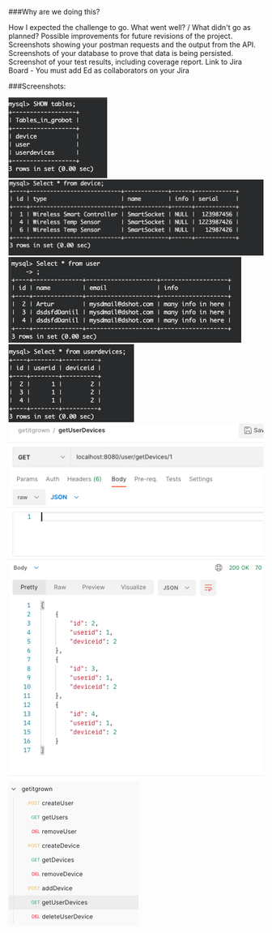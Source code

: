 
###Why are we doing this? 

How I expected the challenge to go. What went well? / What didn't go as planned? Possible improvements for future revisions of the project. Screenshots showing your postman requests and the output from the API. Screenshots of your database to prove that data is being persisted. Screenshot of your test results, including coverage report. Link to Jira Board - You must add Ed as collaborators on your Jira





###Screenshots:

![screen1](/assets/images/screen1.png)
![screen2](/assets/images/screen2.png)
![screen3](/assets/images/screen3.png)
![screen4](/assets/images/screen4.png)
![screen5](/assets/images/screen5.png)
![screen6](/assets/images/screen6.png)


